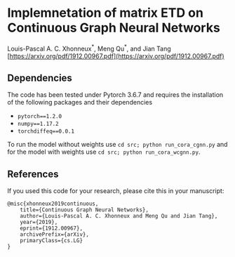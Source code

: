 # Implemnetation of matrix ETD on Continuous Graph Neural Networks
Louis-Pascal A. C. Xhonneux<sup>\*</sup>, Meng Qu<sup>\*</sup>, and Jian Tang  
[https://arxiv.org/pdf/1912.00967.pdf](https://arxiv.org/pdf/1912.00967.pdf)

## Dependencies

The code has been tested under Pytorch 3.6.7 and requires the installation of the following packages and their dependencies

 - `pytorch==1.2.0`
 - `numpy==1.17.2`
 - `torchdiffeq==0.0.1`

To run the model without weights use `cd src; python run_cora_cgnn.py` and for the model with weights use `cd src; python run_cora_wcgnn.py`.

## References
If you used this code for your research, please cite this in your manuscript:

```
@misc{xhonneux2019continuous,
    title={Continuous Graph Neural Networks},
    author={Louis-Pascal A. C. Xhonneux and Meng Qu and Jian Tang},
    year={2019},
    eprint={1912.00967},
    archivePrefix={arXiv},
    primaryClass={cs.LG}
}
```
